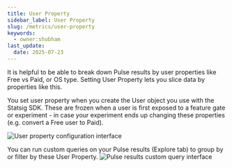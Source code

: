 ```yaml
---
title: User Property
sidebar_label: User Property
slug: /metrics/user-property
keywords:
  - owner:shubham
last_update:
  date: 2025-07-23
---
```


It is  helpful to be able to break down Pulse results by user properties like Free vs Paid, or OS type. Setting User Property lets you slice data by properties like this. 

You set user property when you create the User object you use with the Statsig SDK. These are frozen when a user is first exposed to a feature gate or experiment - in case your experiment ends up changing these properties (e.g. convert a Free user to Paid). 

![User property configuration interface](https://user-images.githubusercontent.com/31516123/226679274-01705500-48ee-44d4-8a5c-cbc49d97d0b2.png)

You can run custom queries on your Pulse results (Explore tab) to group by or filter by these User Property.
![Pulse results custom query interface](https://user-images.githubusercontent.com/31516123/226679816-5c7d393f-80e2-4670-8978-fc607b5fbe1a.png)
